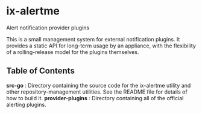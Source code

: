 # ix-alertme
Alert notification provider plugins

This is a small management system for external notification plugins.
It provides a static API for long-term usage by an appliance, with the flexibility of a rolling-release model for the plugins themselves.

## Table of Contents

**src-go** : Directory containing the source code for the ix-alertme utility and other repository-management utilities. See the README file for details of how to build it.
**provider-plugins** : Directory containing all of the official alerting plugins.

